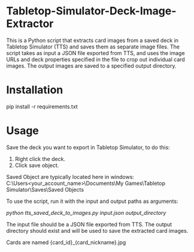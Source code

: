 # Tabletop-Simulator-Deck-Image-Extractor

This is a Python script that extracts card images from a saved deck in Tabletop Simulator (TTS) and saves them as separate image files. The script takes as input a JSON file exported from TTS, and uses the image URLs and deck properties specified in the file to crop out individual card images. The output images are saved to a specified output directory.

# Installation
pip install -r requirements.txt


# Usage

Save the deck you want to export in Tabletop Simulator, to do this:

1. Right click the deck.
2. Click save object.

Saved Object are typically located here in windows: C:\Users\<your_account_name>\Documents\My Games\Tabletop Simulator\Saves\Saved Objects

To use the script, run it with the input and output paths as arguments:

*python tts_saved_deck_to_images.py input.json output_directory*

The input file should be a JSON file exported from TTS. The output directory should exist and will be used to save the extracted card images.

Cards are named {card_id}_(card_nickname}.jpg
